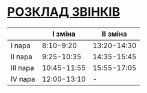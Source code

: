 # [РОЗКЛАД ЗВІНКІВ](#time)
	
|			| І зміна 		| ІІ зміна 		|
| --------- | ------------- | ------------- |
| І пара	|	8:10-9:20	| 13:20-14:30	|
| ІІ пара	|	9:25-10:35	| 14:35-15:45	|
| ІІІ пара	|	10:45-11:55	| 15:55-17:05	|
| ІV пара	|	12:00-13:10	|		-		|